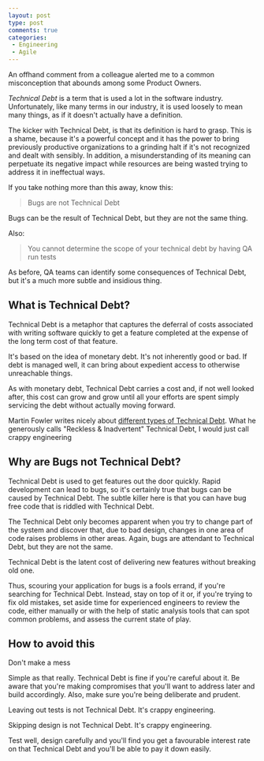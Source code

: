 ```yaml
---
layout: post
type: post
comments: true
categories:
 - Engineering
 - Agile
---
```

An offhand comment from a colleague alerted me to a common misconception that abounds among some Product Owners.

_Technical Debt_ is a term that is used a lot in the software industry. Unfortunately, like many terms in our industry, it is used loosely
to mean many things, as if it doesn't actually have a definition.

The kicker with Technical Debt, is that its definition is hard to grasp. This is a shame, because it's a powerful concept and it has
the power to bring previously productive organizations to a grinding halt if it's not recognized and dealt with sensibly.
In addition, a misunderstanding of its meaning can perpetuate its negative impact while resources are being wasted trying to address it
in ineffectual ways.

If you take nothing more than this away, know this:

> Bugs are not Technical Debt

Bugs can be the result of Technical Debt, but they are not the same thing.

Also:

> You cannot determine the scope of your technical debt by having QA run tests

As before, QA teams can identify some consequences of Technical Debt, but it's a much more subtle and insidious thing.

## What is Technical Debt?
Technical Debt is a metaphor that captures the deferral of costs associated with writing software quickly to get a feature completed at
the expense of the long term cost of that feature.

It's based on the idea of monetary debt. It's not inherently good or bad. If debt is managed well, it can bring about expedient access
to otherwise unreachable things.

As with monetary debt, Technical Debt carries a cost and, if not well looked after, this cost can grow and grow until all your efforts
are spent simply servicing the debt without actually moving forward.

Martin Fowler writes nicely about [different types of Technical Debt](1). What he generously calls "Reckless & Inadvertent" Technical Debt,
I would just call crappy engineering

## Why are Bugs not Technical Debt?
Technical Debt is used to get features out the door quickly. Rapid development can lead to bugs, so it's certainly true that bugs
can be caused by Technical Debt. The subtle killer here is that you can have bug free code that is riddled with Technical Debt.

The Technical Debt only becomes apparent when you try to change part of the system and discover that, due to bad design, changes in
one area of code raises problems in other areas. Again, bugs are attendant to Technical Debt, but they are not the same.

Technical Debt is the latent cost of delivering new features without breaking old one.

Thus, scouring your application for bugs is a fools errand, if you're searching for Technical Debt. Instead, stay on top of it or, if you're trying
to fix old mistakes, set aside time for experienced engineers to review the code, either manually or with the help of static analysis tools
that can spot common problems, and assess the current state of play.

## How to avoid this

Don't make a mess

Simple as that really. Technical Debt is fine if you're careful about it. Be aware that you're making compromises that you'll want to
address later and build accordingly. Also, make sure you're being deliberate and prudent.

Leaving out tests is not Technical Debt. It's crappy engineering.

Skipping design is not Technical Debt. It's crappy engineering.

Test well, design carefully and you'll find you get a favourable interest rate on that Technical Debt and you'll be able to pay it down easily.



  [1]: http://martinfowler.com/bliki/TechnicalDebtQuadrant.html
